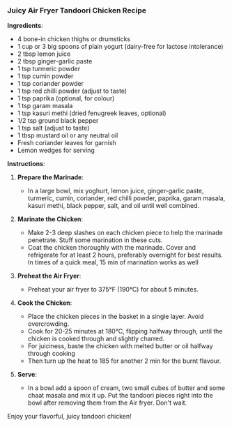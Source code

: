### Juicy Air Fryer Tandoori Chicken Recipe

**Ingredients**:
- 4 bone-in chicken thighs or drumsticks
- 1 cup or 3 big spoons of plain yogurt (dairy-free for lactose intolerance)
- 2 tbsp lemon juice
- 2 tbsp ginger-garlic paste
- 1 tsp turmeric powder
- 1 tsp cumin powder
- 1 tsp coriander powder
- 1 tsp red chilli powder (adjust to taste)
- 1 tsp paprika (optional, for colour)
- 1 tsp garam masala
- 1 tsp kasuri methi (dried fenugreek leaves, optional)
- 1/2 tsp ground black pepper
- 1 tsp salt (adjust to taste)
- 1 tbsp mustard oil or any neutral oil
- Fresh coriander leaves for garnish
- Lemon wedges for serving

**Instructions**:

1. **Prepare the Marinade**:
   - In a large bowl, mix yoghurt, lemon juice, ginger-garlic paste, turmeric, cumin, coriander, red chilli powder, paprika, garam masala, kasuri methi, black pepper, salt, and oil until well combined.

2. **Marinate the Chicken**:
   - Make 2-3 deep slashes on each chicken piece to help the marinade penetrate. Stuff some marination in these cuts.
   - Coat the chicken thoroughly with the marinade. Cover and refrigerate for at least 2 hours, preferably overnight for best results. In times of a quick meal, 15 min of marination works as well

3. **Preheat the Air Fryer**:
   - Preheat your air fryer to 375°F (190°C) for about 5 minutes.

4. **Cook the Chicken**:
   - Place the chicken pieces in the basket in a single layer. Avoid overcrowding.
   - Cook for 20-25 minutes at 180°C, flipping halfway through, until the chicken is cooked through and slightly charred.
   - For juiciness, baste the chicken with melted butter or oil halfway through cooking
   - Then turn up the heat to 185 for another 2 min for the burnt flavour. 

5. **Serve**:
   - In a bowl add a spoon of cream, two small cubes of butter and some chaat masala and mix it up. Put the tandoori pieces right into the bowl after removing them from the Air fryer. Don't wait. 

Enjoy your flavorful, juicy tandoori chicken!

